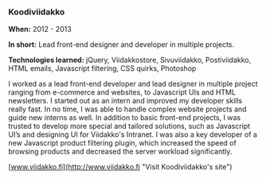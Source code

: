 ### Koodiviidakko

**When:** 2012 - 2013

**In short:** Lead front-end designer and developer in multiple projects.

**Technologies learned:** jQuery, Viidakkostore, Sivuviidakko, Postiviidakko, HTML emails, Javascript filtering, CSS quirks, Photoshop

I worked as a lead front-end developer and lead designer in multiple project ranging from e-commerce and websites, to Javascript UIs and HTML newsletters. I started out as an intern and improved my developer skills really fast. In no time, I was able to handle complex website projects and guide new interns as well. In addition to basic front-end projects, I was trusted to develop more special and tailored solutions, such as Javascript UI’s and designing UI for Viidakko's Intranet. I was also a key developer of a new Javascript product filtering plugin, which increased the speed of browsing products and decreased the server workload significantly.

[www.viidakko.fi](http://www.viidakko.fi "Visit Koodiviidakko's site")



